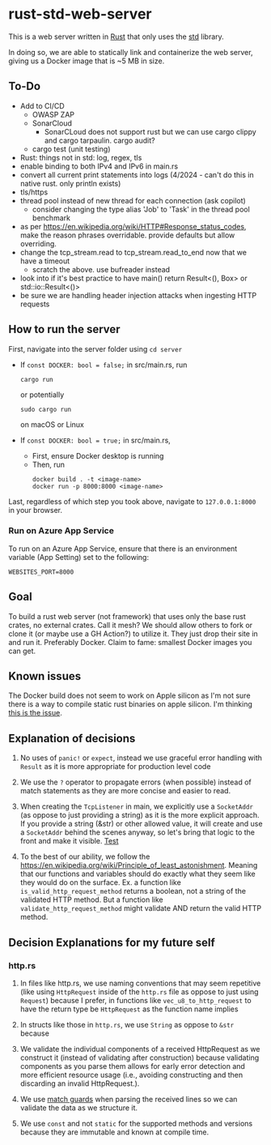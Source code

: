 # rust-std-web-server

This is a web server written in [Rust](https://www.rust-lang.org/) that only uses the [std](https://doc.rust-lang.org/std/) library.

In doing so, we are able to statically link and containerize the web server, giving us a
Docker image that is ~5 MB in size.

## To-Do
- Add to CI/CD
    - OWASP ZAP
    - SonarCloud
      - SonarCLoud does not support rust but we can use cargo clippy and cargo tarpaulin. cargo audit?
    - cargo test (unit testing)
- Rust: things not in std: log, regex, tls
- enable binding to both IPv4 and IPv6 in main.rs
- convert all current print statements into logs (4/2024 - can't do this in native rust. only println exists)
- tls/https
- thread pool instead of new thread for each connection (ask copilot)
  - consider changing the type alias 'Job' to 'Task' in the thread pool benchmark
- as per https://en.wikipedia.org/wiki/HTTP#Response_status_codes, make the reason phrases overridable. provide defaults but allow overriding.
- change the tcp_stream.read to tcp_stream.read_to_end now that we have a timeout
  - scratch the above. use bufreader instead
- look into if it's best practice to have main() return Result<(), Box<dyn Error>> or std::io::Result<()>
- be sure we are handling header injection attacks when ingesting HTTP requests

## How to run the server

First, navigate into the server folder using `cd server`

- If `const DOCKER: bool = false;` in src/main.rs, run
    ```
    cargo run
    ```

    or potentially

    ```
    sudo cargo run
    ```

    on macOS or Linux

- If `const DOCKER: bool = true;` in src/main.rs, 
    - First, ensure Docker desktop is running
    - Then, run
        ```
        docker build . -t <image-name>
        docker run -p 8000:8000 <image-name>
        ```

Last, regardless of which step you took above, navigate to `127.0.0.1:8000` in your browser.

### Run on Azure App Service

To run on an Azure App Service, ensure that there is an environment variable (App Setting) set to the following:

```
WEBSITES_PORT=8000
```

## Goal
To build a rust web server (not framework) that uses only the base rust crates, no external crates. Call it mesh? We should allow others to fork or clone it (or maybe use a GH Action?) to utilize it. They just drop their site in and run it. Preferably Docker. Claim to fame: smallest Docker images you can get.

## Known issues
The Docker build does not seem to work on Apple silicon as I'm not sure there is a way to compile static rust binaries on apple silicon. I'm thinking [this is the issue](https://stackoverflow.com/questions/76618704/is-it-possible-to-static-link-the-rust-application-when-using-apple-m1).

## Explanation of decisions
1. No uses of `panic!` or `expect`, instead we use graceful error handling with `Result` as it is more appropriate for production level code

1. We use the `?` operator to propagate errors (when possible) instead of match statements as they are more concise and easier to read.

1. When creating the `TcpListener` in main, we explicitly use a `SocketAddr` (as oppose to just providing a string) as it is the more explicit approach. If you provide a string (&str) or other allowed value, it will create and use a `SocketAddr` behind the scenes anyway, so let's bring that logic to the front and make it visible. [Test](server/src/main.rs#L20)

1. To the best of our ability, we follow the https://en.wikipedia.org/wiki/Principle_of_least_astonishment. Meaning that our functions and variables should do exactly what they seem like they would do on the surface. Ex. a function like `is_valid_http_request_method` returns a boolean, not a string of the validated HTTP method. But a function like `validate_http_request_method` might validate AND return the valid HTTP method.


## Decision Explanations for my future self

### http.rs
1. In files like http.rs, we use naming conventions that may seem repetitive (like using `HttpRequest` inside of the `http.rs` file as oppose to just using `Request`) because I prefer, in functions like `vec_u8_to_http_request` to have the return type be `HttpRequest` as the function name implies

1. In structs like those in `http.rs`, we use `String` as oppose to `&str` because

1. We validate the individual components of a received HttpRequest as we construct it (instead of validating after construction) because validating components as you parse them allows for early error detection and more efficient resource usage (i.e., avoiding constructing and then discarding an invalid HttpRequest.).

1. We use [match guards](https://doc.rust-lang.org/rust-by-example/flow_control/match/guard.html) when parsing the received lines so we can validate the data as we structure it.

1. We use `const` and not `static` for the supported methods and versions because they are immutable and known at compile time.